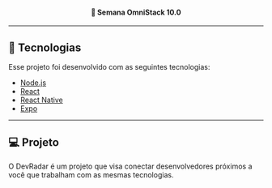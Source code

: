 <h4 align="center">
  🚀 Semana OmniStack 10.0
</h4>

---
  
## :rocket: Tecnologias
Esse projeto foi desenvolvido com as seguintes tecnologias:
- [Node.js](https://nodejs.org/en/)
- [React](https://reactjs.org)
- [React Native](https://facebook.github.io/react-native/)
- [Expo](https://expo.io/)

---

## 💻 Projeto
O DevRadar é um projeto que visa conectar desenvolvedores próximos a você que trabalham com as mesmas tecnologias.
